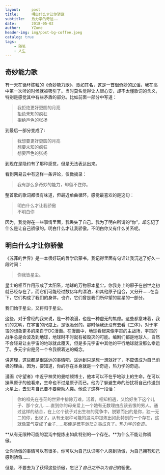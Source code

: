 ```yaml
---
layout:     post
title:      明白什么才让你骄傲
subtitle:   热力学的奇迹……
date:       2018-05-02
author:     YZune
header-img: img/post-bg-coffee.jpeg
catalog: true
tags:
    - 随笔
    - 人生
---
```


## 奇妙能力歌

有一天在循环陈粒的《奇妙能力歌》，歌如其名，这是一首很奇妙的民谣，我在高中第一次听的时候就被吸引了。当时莫名觉得让人很心安，却不太懂歌词的含义，特别是感觉其中有些矛盾的部分。比如前面一部分中写道：

> 我拒绝更好更圆的月亮  
> 拒绝未知的疯狂  
> 拒绝声色的张扬

到最后一部分变成了:

> 我想要更好更圆的月亮  
> 想要未知的疯狂  
> 想要声色的张扬

到现在是隐约有了那种感觉，但是无法表达出来。

看到网易云中有这样一条评论，仅做摘录：

> 我有那么多奇妙的能力，却留不住你。

整首歌的歌词都很有味道，但最近单曲循环，感觉最喜欢的是这句：

> 明白什么才让我骄傲  
> 不明白你

因为，我觉得在一些事情里面，我丢失了自己。我为了明白所谓的“你”，却忘记了什么是让自己骄傲的。明白什么才让我骄傲，不明白你又有什么关系呢。

## 明白什么才让你骄傲

《苏菲的世界》是一本很好玩的哲学启蒙书，我记得里面有句话让我沉迷了好久一段时间：

> 你我皆星尘。

星尘的相互作用形成了太阳系，地球的万物原本星尘。你我身上的原子在创世之初就已经存在了，而它们可能经过数亿年的漂泊，和其他原子组合，又分开……在当下，它们构成了我们的身体，也许，它们曾是我们所仰望的星星的一部分。

我们始于星尘，又将归于星尘。

这些，对于曾经的我来说，是一种浪漫，也是一种虚无的焦虑。这些都意味着，我们的文明，在宇宙的尺度上，是很脆弱的。那时候我还没有去看《三体》，对于宇宙的想象更多的来自于DC漫画。在漫画中，地球看起来像宇宙的主战场，宇宙的战争总是会波及到地球，地球时不时就有被毁灭的可能。编剧们都是地球人，自然不会轻易让主宇宙的地球就此覆灭，但是多元宇宙中其他的平行地球就没那么幸运了。多元宇宙是另一个令我很着迷的概念。

讲道理，这些都是很遥远的事情吧，遥远到只是想一想就好了，不应该成为自己消极的理由。因为，要知道，你的存在本身就是一个奇迹，热力学的奇迹。

漫画《守望者》中近乎神灵的曼哈顿博士，他本可以不在乎地球上的生命，在可以操纵原子的他看来，生命也不过是原子而已。他为了躲避生命的纷扰将自己传送到火星上，去思考自己要不要帮助人类。他说了这样一段话：

> 你的祖先在苍茫的世界中排除万难，活着，相知相遇，又恰好生下这个儿子、那个女儿……直到你的母亲爱上一个她有无数理由应该去恨的男人。通过这样的结合，在上亿个孩子对出生权的竞争中，脱颖而出的是你，独一无二的你，出现了。从有无限种可能的混沌中提炼出如此特别的一个存在，这就像空气变成了金子……那便是概率渺茫之事成真了。热力学的奇迹。

**从有无限种可能的混沌中提炼出如此特别的一个存在。**为什么不能让你骄傲。

让你骄傲的事情可以有很多，你可以为自己认识哪个人感到骄傲，为自己拥有知己感到骄傲……

但是，不要去为了获得这些骄傲，忘记了*自己之所以为自己*的骄傲。